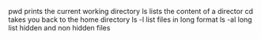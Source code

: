 pwd prints the current working directory
ls lists the content of a director
cd takes you back to the home directory
ls -l list files in long format
ls -al long list hidden and non hidden  files
